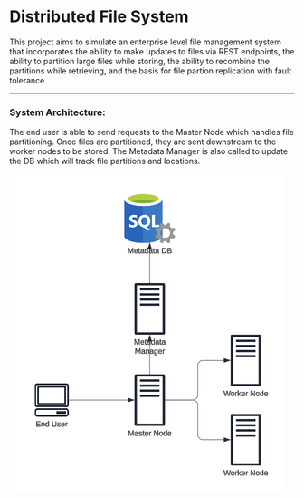 # Distributed File System

This project aims to simulate an enterprise level file management system that incorporates the ability to make updates to files via REST endpoints, the ability to partition large files while storing, the ability to recombine the partitions while retrieving, and the basis for file partion replication with fault tolerance.

---

### System Architecture:

The end user is able to send requests to the Master Node which handles file partitioning. Once files are partitioned, they are sent downstream to the worker nodes to be stored. The Metadata Manager is also called to update the DB which will track file partitions and locations.

![System Arch Diagram](screenshots/system-arch.png "System Architecture")